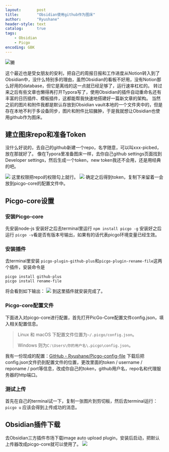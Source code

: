 ```yaml
---
layout:       post
title:        "Obsidian使用github作为图床"
author:       "Ryushane"
header-style: text
catalog:      true
tags:
    - Obsidian
    - Picgo
encoding: GBK
---
```


![獭](https://cdn.jsdelivr.net/gh/Ryushane/PicGo_Pictures/img/2023/04/17/獭_22-05-03.jpg)

这个最近也是受女朋友的安利，把自己的周报日报和工作进度从Notion转入到了Obsidian中，没什么特别多的理由，虽然Obsidian的看板不好用，没有Notion那么好用的database，但它是离线的这一点就已经足够了，运行速率杠杠的。
转过来之后有些文章也懒得再打开Typora写了，使用Obsidian的插件自动重命名还有丰富的日历插件、模板插件，这都能帮我快速地搭建好一篇新文章的架构。
当然之前的图片和附件我都是默认存放到Obsidian vault本地的一个文件夹中的，但是存在本地不利于多设备同步，图片和附件比较臃肿，于是我就想让Obsidian也使用github作为图床。

## 建立图床repo和准备Token
没什么好说的，去自己的github新建一个repo，名字随意，可以叫xxx-picbed，放在那就好了。
像在Typora里准备图床一样，去你自己github settings页面找到Developer settings，然后生成一个token，new token我还不会用，还是用经典的吧。

![](https://cdn.jsdelivr.net/gh/Ryushane/PicGo_Pictures/img/2023/04/12/2023-04-12_%E4%BD%BF%E7%94%A8github%E4%BD%9C%E4%B8%BAObsidian%E5%9B%BE%E5%BA%8A-20230412_17-33-42.png)
这里权限把repo的权限勾上就行。
![](https://cdn.jsdelivr.net/gh/Ryushane/PicGo_Pictures/img/2023/04/12/2023-04-12_%E4%BD%BF%E7%94%A8github%E4%BD%9C%E4%B8%BAObsidian%E5%9B%BE%E5%BA%8A-20230412-1_17-33-42.png)
确定之后得到token，复制下来留着一会放到picgo-core的配置文件中。

## Picgo-core设置
### 安装Picgo-core
先安装node-js
安装好之后去terminal里运行
`npm install picgo -g`
安装好之后运行
`picgo -v`看是否有版本号输出，如果有的话代表picgo环境变量已经生效。
### 安装插件
去terminal里安装
`picgo-plugin-github-plus`和`picgo-plugin-rename-file`这两个插件，安装命令是
```
picgo install github-plus
picgo install rename-file
```
将会看到如下输出：
![](https://cdn.jsdelivr.net/gh/Ryushane/PicGo_Pictures/img/2023/04/12/2023-04-12_%E4%BD%BF%E7%94%A8github%E4%BD%9C%E4%B8%BAObsidian%E5%9B%BE%E5%BA%8A-20230412-2_17-33-42.png)
到这里插件就安装完成了。

### Picgo-core配置文件
下面进入对picgo-core进行配置，首先打开PicGo-Core配置文件config.json，填入相关配置信息。
> Linux 和 macOS 下配置文件位置为`~/.picgo/config.json`。
>
> Windows 则为`C:\Users\你的用户名\.picgo\config.json`。

我有一份现成的配置：[GitHub - Ryushane/Picgo-config-file](https://github.com/Ryushane/Picgo-config-file)
下载后把config.json文件扔到配置文件的位置，更改里面的token / username / reponame / port等信息，改成你自己的token，github用户名，repo名和代理服务器的http端口。
### 测试上传
首先在自己的terminal试一下，复制一张图片到剪切板，然后去terminal运行：
`picgo u`
应该会得到上传成功的消息。

## Obsidian插件下载
去Obsidian三方插件市场下载image auto upload plugin，安装后启动，把默认上传器改成picgo-core就可以使用了。
![](https://cdn.jsdelivr.net/gh/Ryushane/PicGo_Pictures/img/2023/04/12/2023-04-12_%E4%BD%BF%E7%94%A8github%E4%BD%9C%E4%B8%BAObsidian%E5%9B%BE%E5%BA%8A-20230412-3_17-33-42.png)